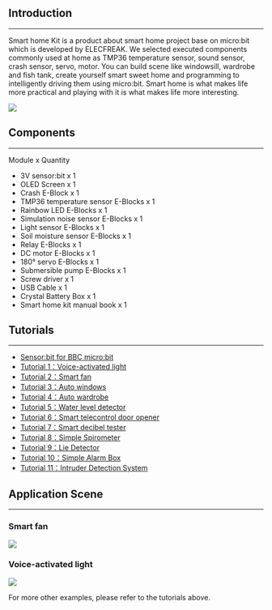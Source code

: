 ## Introduction
---
Smart home Kit is a product about smart home project base on micro:bit which is developed by ELECFREAK. We selected executed components commonly used at home as TMP36 temperature sensor, sound sensor, crash sensor, servo, motor. You can build scene like windowsill, wardrobe and fish tank, create yourself smart sweet home and programming to intelligently driving them using micro:bit. 
Smart home is what makes life more practical and playing with it is what makes life more interesting.

![](https://i.imgur.com/uucCMNM.jpg)

## Components
---
Module x Quantity

* 3V sensor:bit x 1
* OLED Screen x 1
* Crash E-Block x 1
* TMP36 temperature sensor E-Blocks x 1
* Rainbow LED E-Blocks x 1
* Simulation noise sensor E-Blocks x 1
* Light sensor E-Blocks x 1
* Soil moisture sensor E-Blocks x 1
* Relay E-Blocks x 1
* DC motor E-Blocks x 1
* 180° servo E-Blocks x 1
* Submersible pump E-Blocks x 1
* Screw driver x 1
* USB Cable x 1
* Crystal Battery Box	 x 1
* Smart home kit manual book x 1

## Tutorials
---
- [Sensor:bit for BBC micro:bit](/KidzCanCode-Tutorials-I/docs/sensor_bit)
- [Tutorial 1：Voice-activated light](/KidzCanCode-Tutorials-I/docs/smart_home_case_01)
- [Tutorial 2：Smart fan](/KidzCanCode-Tutorials-I/docs/smart_home_case_02)  
- [Tutorial 3：Auto windows](/KidzCanCode-Tutorials-I/docs/smart_home_case_03)  
- [Tutorial 4：Auto wardrobe](/KidzCanCode-Tutorials-I/docs/smart_home_case_04) 
- [Tutorial 5：Water level detector](/KidzCanCode-Tutorials-I/docs/smart_home_case_05) 
- [Tutorial 6：Smart telecontrol door opener](/KidzCanCode-Tutorials-I/docs/smart_home_case_06)
- [Tutorial 7：Smart decibel tester](/KidzCanCode-Tutorials-I/docs/smart_home_case_07)
- [Tutorial 8：Simple Spirometer](/KidzCanCode-Tutorials-I/docs/smart_home_case_08)
- [Tutorial 9：Lie Detector](/KidzCanCode-Tutorials-I/docs/smart_home_case_09)
- [Tutorial 10：Simple Alarm Box](/KidzCanCode-Tutorials-I/docs/smart_home_case_10)
- [Tutorial 11：Intruder Detection System](/KidzCanCode-Tutorials-I/docs/smart_home_case_11)

## Application Scene   
---
### Smart fan  
![](https://i.imgur.com/XJbqrkd.jpg)

### Voice-activated light 
![](https://i.imgur.com/TjI8a2b.jpg)

For more other examples, please refer to the tutorials above. 
